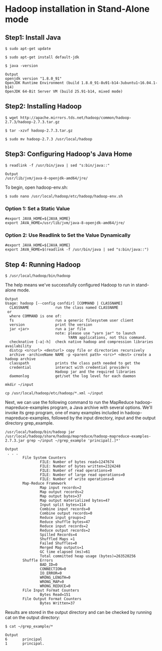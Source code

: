 # Hadoop installation in Stand-Alone mode

## Step1: Install Java

```
$ sudo apt-get update
```
```
$ sudo apt-get install default-jdk
```
```
$ java -version
```
```
Output
openjdk version "1.8.0_91"
OpenJDK Runtime Environment (build 1.8.0_91-8u91-b14-3ubuntu1~16.04.1-b14)
OpenJDK 64-Bit Server VM (build 25.91-b14, mixed mode)
```

## Step2: Installing Hadoop


```
$ wget http://apache.mirrors.tds.net/hadoop/common/hadoop-2.7.3/hadoop-2.7.3.tar.gz
```
```
$ tar -xzvf hadoop-2.7.3.tar.gz
```
```
$ sudo mv hadoop-2.7.3 /usr/local/hadoop
```

## Step3: Configuring Hadoop's Java Home

```
$ readlink -f /usr/bin/java | sed "s:bin/java::"
```
```
Output
/usr/lib/jvm/java-8-openjdk-amd64/jre/
```

To begin, open hadoop-env.sh:

```
$ sudo nano /usr/local/hadoop/etc/hadoop/hadoop-env.sh
```

### Option 1: Set a Static Value

```
#export JAVA_HOME=${JAVA_HOME}
export JAVA_HOME=/usr/lib/jvm/java-8-openjdk-amd64/jre/
```

### Option 2: Use Readlink to Set the Value Dynamically
```
#export JAVA_HOME=${JAVA_HOME}
export JAVA_HOME=$(readlink -f /usr/bin/java | sed "s:bin/java::")
```
## Step 4: Running Hadoop

```
$ /usr/local/hadoop/bin/hadoop
```
The help means we've successfully configured Hadoop to run in stand-alone mode. 
```
Output
Usage: hadoop [--config confdir] [COMMAND | CLASSNAME]
  CLASSNAME            run the class named CLASSNAME
 or
  where COMMAND is one of:
  fs                   run a generic filesystem user client
  version              print the version
  jar <jar>            run a jar file
                       note: please use "yarn jar" to launch
                             YARN applications, not this command.
  checknative [-a|-h]  check native hadoop and compression libraries availability
  distcp <srcurl> <desturl> copy file or directories recursively
  archive -archiveName NAME -p <parent path> <src>* <dest> create a hadoop archive
  classpath            prints the class path needed to get the
  credential           interact with credential providers
                       Hadoop jar and the required libraries
  daemonlog            get/set the log level for each daemon
```
```
mkdir ~/input
```

```
cp /usr/local/hadoop/etc/hadoop/*.xml ~/input
```
Next, we can use the following command to run the MapReduce hadoop-mapreduce-examples program, a Java archive with several options. We'll invoke its grep program, one of many examples included in hadoop-mapreduce-examples, followed by the input directory, input and the output directory grep_example.

```
/usr/local/hadoop/bin/hadoop jar /usr/local/hadoop/share/hadoop/mapreduce/hadoop-mapreduce-examples-2.7.3.jar grep ~/input ~/grep_example 'principal[.]*'
```

```
Output
 . . .
        File System Counters
                FILE: Number of bytes read=1247674
                FILE: Number of bytes written=2324248
                FILE: Number of read operations=0
                FILE: Number of large read operations=0
                FILE: Number of write operations=0
        Map-Reduce Framework
                Map input records=2
                Map output records=2
                Map output bytes=37
                Map output materialized bytes=47
                Input split bytes=114
                Combine input records=0
                Combine output records=0
                Reduce input groups=2
                Reduce shuffle bytes=47
                Reduce input records=2
                Reduce output records=2
                Spilled Records=4
                Shuffled Maps =1
                Failed Shuffles=0
                Merged Map outputs=1
                GC time elapsed (ms)=61
                Total committed heap usage (bytes)=263520256
        Shuffle Errors
                BAD_ID=0
                CONNECTION=0
                IO_ERROR=0
                WRONG_LENGTH=0
                WRONG_MAP=0
                WRONG_REDUCE=0
        File Input Format Counters
                Bytes Read=151
        File Output Format Counters
                Bytes Written=37
```
Results are stored in the output directory and can be checked by running cat on the output directory:

```
$ cat ~/grep_example/*
```
```
Output
6       principal
1       principal.

```


